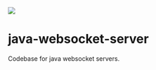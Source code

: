 [![](https://jitpack.io/v/io.samourai.code.wallet/java-websocket-server.svg)](https://jitpack.io/#io.samourai.code.whirlpool/java-websocket-server)

# java-websocket-server

Codebase for java websocket servers.
